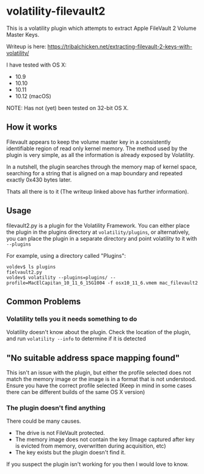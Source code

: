 # volatility-filevault2
This is a volatility plugin which attempts to extract Apple FileVault 2 Volume Master Keys.

Writeup is here: https://tribalchicken.net/extracting-filevault-2-keys-with-volatility/

I have tested with OS X:
- 10.9 
- 10.10
- 10.11
- 10.12 (macOS)

NOTE: Has not (yet) been tested on 32-bit OS X.

## How it works
Filevault appears to keep the volume master key in a consistently identifiable region of read only kernel memory. The method used by the plugin is very simple, as all the information is already exposed by Volatility.

In a nutshell, the plugin searches through the memory map of kernel space, searching for a string that is aligned on a map boundary and repeated exactly 0x430 bytes later.

Thats all there is to it (The writeup linked above has further information).

## Usage
filevault2.py is a plugin for the Volatility Framework. You can either place the plugin in the plugins directory at `volatility/plugins`, or  alternatively, you can place the plugin in a separate directory and point volatility to it with `--plugins`

For example, using a directory called "Plugins":

```
voldev$ ls plugins
fielvault2.py
voldev$ volatility --plugins=plugins/ --profile=MacElCapitan_10_11_6_15G1004 -f osx10_11_6.vmem mac_filevault2
```

## Common Problems

### Volatility tells you it needs something to do

Volatility doesn't know about the plugin. Check the location of the plugin, and run `volatility --info` to determine if it is detected

## "No suitable address space mapping found"

This isn't an issue with the plugin, but either the profile selected does not match the memory image or the image is in a format that is not understood. Ensure you have the correct profile selected (Keep in mind in some cases there can be different builds of the same OS X version)

### The plugin doesn't find anything
There could be many causes.

- The drive is not FileVault protected.
- The memory image does not contain the key (Image captured after key is evicted from memory, overwritten during acquisition, etc)
- The key exists but the plugin doesn't find it.

If you suspect the plugin isn't working for you then I would love to know.

